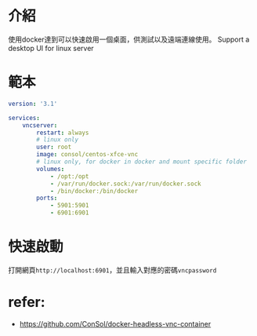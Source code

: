 # 介紹
使用docker達到可以快速啟用一個桌面，供測試以及遠端連線使用。
Support a desktop UI for linux server

# 範本
```yml
version: '3.1'

services:
    vncserver:
        restart: always
        # linux only
        user: root
        image: consol/centos-xfce-vnc
        # linux only, for docker in docker and mount specific folder
        volumes:
            - /opt:/opt
            - /var/run/docker.sock:/var/run/docker.sock
            - /bin/docker:/bin/docker
        ports:
            - 5901:5901
            - 6901:6901

```

# 快速啟動
打開網頁`http://localhost:6901`，並且輸入對應的密碼`vncpassword`


# refer:
- https://github.com/ConSol/docker-headless-vnc-container